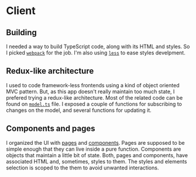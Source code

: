 # Client

## Building

I needed a way to build TypeScript code, along with its HTML and styles. So I picked [`webpack`](https://webpack.js.org/) for the job. I'm also using [`less`](http://lesscss.org/) to ease styles develpment.

## Redux-like architecture

I used to code framework-less frontends using a kind of object oriented MVC pattern. But, as this app doesn't really maintain too much state, I prefered trying a redux-like architecture. Most of the related code can be found on [`model.ts`](./src/model/model.ts) file. I exposed a couple of functions for subscribing to changes on the model, and several functions for updating it.

## Components and pages

I organized the UI with [pages](./src/pages) and [components](./src/components). Pages are supposed to be simple enough that they can live inside a pure function. Components are objects that maintain a little bit of state. Both, pages and components, have associated HTML and, sometimes, styles to them. The styles and elements selection is scoped to the them to avoid unwanted interactions.
